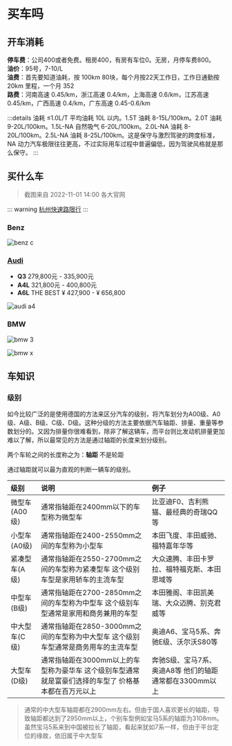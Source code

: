
# 买车吗

## 开车消耗

**停车费**：公司400或者免费。租房400，有房有车位0。无房，月停车费800。  
**油价**：95号，7-10/L  
**油费**：首先要知道油耗，按 100km 80块，每个月按22天工作日，工作日通勤按 20km 里程，一个月 352  
**路费**：河南高速 0.45/km，浙江高速 0.4/km，上海高速 0.6/km，江苏高速 0.45/km，广西高速 0.4/km，广东高速 0.45-0.6/km

:::details 油耗
≤1.0L/T 平均油耗 10L 以内。1.5T 油耗 8-15L/100km。2.0T 油耗 9-20L/100km。1.5L-NA 自然吸气 6-20L/100km。2.0L-NA 油耗 8-20L/100km。2.5L-NA 油耗 8-25L/100km。这是保守与激烈驾驶的跨度标准，NA 动力汽车极限往往更高，不过实际用车过程中普遍偏低，因为驾驶风格就是那么保守。
:::

## 买什么车

> 截图来自 2022-11-01 14:00 各大官网

::: warning [杭州快速路限行](http://hz.bendibao.com/traffic/2014129/48928.shtm)
:::

### Benz

![benz c](/img/car/benz_c.jpeg)

### [Audi](https://www.audi.cn/)

- **Q3** 279,800元 - 335,900元
- **A4L** 321,800元 - 400,800元
- **A6L** THE BEST ¥ 427,900 - ¥ 656,800

![audi a4](/img/car/audi_a4.png)

### BMW

![bmw 3](/img/car/bmw_3.jpeg)

![bmw x](/img/car/bmw_x.png)

## 车知识

### 级别

如今比较广泛的是使用德国的方法来区分汽车的级别，将汽车划分为A00级、A0级、A级、B级、C级、D级。这种分级的方法主要依据汽车轴距、排量、重量等参数划分的。又因为排量你很难看到，除非了解这辆车，而平台则比发动机排量更加难以了解，所以最常见的方法是通过轴距的长度来划分级别。

两个车轮之间的长度称之为：**轴距** 不是轮距

通过轴距就可以最为直观的判断一辆车的级别。

|级别|说明|例子|
|:----|:----|:----|
|微型车(A00级)|通常指轴距在2400mm以下的车型称为微型车|比亚迪F0、吉利熊猫、最经典的奇瑞QQ等|
|小型车(A0级)|通常指轴距在2400-2550mm之间的车型称为小型车|本田飞度、丰田威驰、福特嘉年华等|
|紧凑型车(A级)|通常指轴距在2550-2700mm之间的车型称为紧凑型车 这个级别车型是家用轿车的主流车型|大众速腾、丰田卡罗拉、福特福克斯、本田思域等|
|中型车(B级)|通常指轴距在2700-2850mm之间的车型称为中型车 这个级别车型通常是家用和商务兼用的车型|本田雅阁、丰田凯美瑞、大众迈腾、别克君威等|
|中大型车(C级)|通常指轴距在2850-3000mm之间的车型称为中大型车 这个级别车型通常是商务用车的主流车型|奥迪A6、宝马5系、奔驰E级、沃尔沃S80等|
|大型车(D级)|通常指轴距在3000mm以上的车型称为豪华车 这个级别车型通常就是富豪们选择的车型了 价格基本都在百万元以上|奔驰S级、宝马7系、奥迪A8等 他们的轴距通常都在3300mm以上|

> 通常的中大型车轴距都在2900mm左右。但由于国人喜欢更长的轴距，导致轴距都达到了2950mm以上，个别车型例如宝马5系的轴距为3108mm。虽然宝马5系来到中国被拉长了轴距，看起来犹如7系一样，但由于平台定位的缘故，依旧属于中大型车

